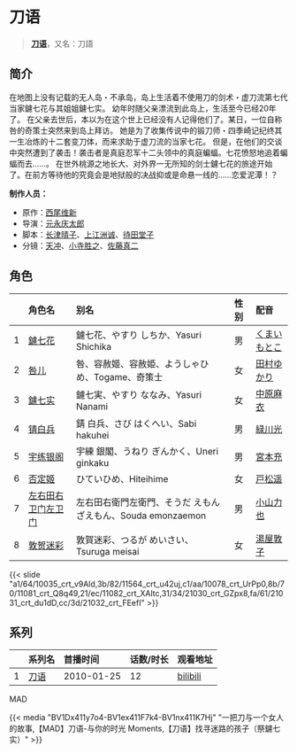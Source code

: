 # 刀语


> <u>**[刀语](http://bgm.tv/subject/3471)**</u>，又名：刀語

## 简介


在地图上没有记载的无人岛・不承岛，岛上生活着不使用刀的剑术・虚刀流第七代当家鑢七花与其姐姐鑢七实。
幼年时随父亲漂流到此岛上，生活至今已经20年了。
在父亲去世后，本以为在这个世上已经没有人记得他们了。某日，一位自称咎的奇策士突然来到岛上拜访。
她是为了收集传说中的锻刀师・四季崎记纪终其一生冶炼的十二套变刀体，而来求助于虚刀流的当家七花。
但是，在他们的交谈中突然遭到了袭击！袭击者是真庭忍军十二头领中的真庭蝙蝠。七花愤怒地追着蝙蝠而去……。
在世外桃源之地长大、对外界一无所知的剑士鑢七花的旅途开始了。在前方等待他的究竟会是地狱般的决战抑或是命悬一线的……恋爱泥潭！？

**制作人员：**
- 原作：[西尾维新](http://bgm.tv/person/3718)
- 导演：[元永庆太郎](http://bgm.tv/person/702)
- 脚本：[长津晴子](http://bgm.tv/person/23274)、[上江洲诚](http://bgm.tv/person/1599)、[待田堂子](http://bgm.tv/person/922)
- 分镜：[天冲](http://bgm.tv/person/3230)、[小寺胜之](http://bgm.tv/person/1328)、[佐藤真二](http://bgm.tv/person/15943)

## 角色

|     |   角色名   |   别名  | 性别 |  配音  |
|:--- |:------  |:----      |:---  |:--   |
| 1 | [鑢七花](http://bgm.tv/character/10035) | 鑢七花、やすり しちか、Yasuri Shichika | 男 | [くまいもとこ](http://bgm.tv/person/4056) |
| 2 | [咎儿](http://bgm.tv/character/11564) | 咎、容赦姬、容赦姫、ようしゃひめ、Togame、奇策士 | 女 | [田村ゆかり](http://bgm.tv/person/3965) |
| 3 | [鑢七实](http://bgm.tv/character/10078) | 鑢七実、やすり ななみ、Yasuri Nanami | 女 | [中原麻衣](http://bgm.tv/person/4145) |
| 4 | [锖白兵](http://bgm.tv/character/11081) | 錆 白兵、さび はくへい、Sabi hakuhei | 男 | [緑川光](http://bgm.tv/person/3967) |
| 5 | [宇练银阁](http://bgm.tv/character/11082) | 宇練 銀閣、うねり ぎんかく、Uneri ginkaku | 男 | [宮本充](http://bgm.tv/person/3872) |
| 6 | [否定姬](http://bgm.tv/character/21030) | ひていひめ、Hiteihime | 女 | [戸松遥](http://bgm.tv/person/4856) |
| 7 | [左右田右卫门左卫门](http://bgm.tv/character/21031) | 左右田右衛門左衛門、そうだ えもんざえもん、Souda emonzaemon | 男 | [小山力也](http://bgm.tv/person/4130) |
| 8 | [敦贺迷彩](http://bgm.tv/character/21032) | 敦賀迷彩、つるが めいさい、Tsuruga meisai | 女 | [湯屋敦子](http://bgm.tv/person/4734) |

{{< slide "a1/64/10035_crt_v9Ald,3b/82/11564_crt_u42uj,c1/aa/10078_crt_UrPp0,8b/70/11081_crt_Q8q49,21/ec/11082_crt_XAltc,31/34/21030_crt_GZpx8,fa/61/21031_crt_du1dD,cc/3d/21032_crt_FEefI" >}}

## 系列

|     |   系列名   |   首播时间  | 话数/时长  | 观看地址 |
|:---  |:------    |:----      |:---       |:---  |
| 1 |[刀语](https://bgm.tv/subject/3471)| 2010-01-25 | 12 | [bilibili](https://www.bilibili.com/bangumi/play/ep17651)  |


MAD

{{< media  "BV1Dx411y7o4-BV1ex411F7k4-BV1nx411K7Hj" 
"一把刀与一个女人的故事,【MAD】刀语-与你的时光 Moments,【刀语】找寻迷路的孩子（祭鑢七实）"  >}}
